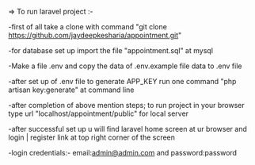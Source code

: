 => To run laravel project :-


-first of all take a clone with command "git clone https://github.com/jaydeepkesharia/appointment.git"

-for database set up import the file "appointment.sql" at mysql

-Make a file .env and copy the data of .env.example file data to .env file 

-after set up of .env file to generate APP_KEY run one command "php artisan key:generate" at command line

-after completion of above mention steps; to run project in your browser type url "localhost/appointment/public" for local server

-after successful set up u will find laravel home screen at ur browser and login | register link at top right corner of the screen

-login credentials:- email:admin@admin.com and password:password
